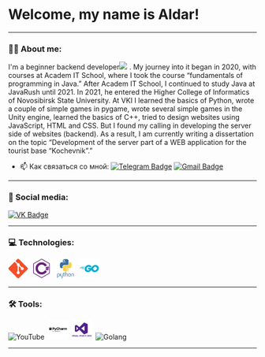 
# Welcome, my name is Aldar!

---

### :man_technologist: About me:

I'm a beginner backend developer<img src="https://media.giphy.com/media/WUlplcMpOCEmTGBtBW/giphy.gif" width="30px">
. My journey into it began in 2020, with courses at Academ IT School, where I took the course “fundamentals of programming in Java.” After Academ IT School, I continued to study Java at JavaRush until 2021. In 2021, he entered the Higher College of Informatics of Novosibirsk State University. At VKI I learned the basics of Python, wrote a couple of simple games in pygame, wrote several simple games in the Unity engine, learned the basics of C++, tried to design websites using JavaScript, HTML and CSS. But I found my calling in developing the server side of websites (backend). As a result, I am currently writing a dissertation on the topic “Development of the server part of a WEB application for the tourist base “Kochevnik”.” 

- :mailbox: Как связаться со мной: [![Telegram Badge](https://img.shields.io/badge/-dondokovaldar-blue?style=flat&logo=Telegram&logoColor=white)](https://t.me/blackberrykris) [![Gmail Badge](https://img.shields.io/badge/-Gmail-red?style=flat&logo=Gmail&logoColor=white)](mailto:dondokovabnsu@gmail.com)

---

### 🤝 Social media:

  <div id="badges">
    <!-- <a href="https://t.me/tehnomaniak07" target="_blank">
      <img src="https://cdn-icons-png.flaticon.com/512/2111/2111646.png" width="40" height="40" alt="telegram group" />
    </a>
    <a href="https://www.youtube.com/channel/UCbORpXVw1JNc0JYFSUqLWXA" target="_blank">
      <img src="https://cdn-icons-png.flaticon.com/512/3670/3670147.png" width="40" height="40" alt="Youtube"/>
    </a> -->
    <a href="https://vk.com/coralinnesuicide" target="_blank">
      <img src="https://cdn-icons-png.flaticon.com/512/145/145813.png" width="40" height="40" alt="VK Badge"/>
    </a>
    <!-- <a href="https://dzen.ru/tehnomaniak" target="_blank">
      <img src="https://upload.wikimedia.org/wikipedia/commons/thumb/a/ab/Yandex_Zen_logo_icon.svg/1024px-Yandex_Zen_logo_icon.svg.png" width="40" height="40" alt="Zen Badge"/>
    </a> -->
  </div>

---

### 💻 Technologies:

<div>
  <img src="https://github.com/devicons/devicon/blob/master/icons/git/git-original.svg" title="git" alt="git" width="40" height="40"/>&nbsp
  <img src="https://github.com/devicons/devicon/blob/master/icons/csharp/csharp-line.svg" title="reactjs" alt="reactjs" width="40" height="40"/>&nbsp
  <img src="https://github.com/devicons/devicon/blob/master/icons/python/python-original-wordmark.svg" title="nodejs" alt="python" width="40" height="40"/>&nbsp
  <img src="https://github.com/devicons/devicon/blob/master/icons/go/go-original-wordmark.svg" title="express" alt="go" width="40" height="40"/>&nbsp
  <!-- <img src="https://github.com/devicons/devicon/blob/master/icons/redux/redux-original.svg" title="redux" alt="redux" width="40" height="40"/>&nbsp; -->
</div>

---

### 🛠 Tools:

<div>
  <img src="https://upload.wikimedia.org/wikipedia/commons/9/9e/YouTube_Logo_%282013-2017%29.svg" title="YouTube" alt="YouTube" width="40" height="40"/>&nbsp;
  <img src="https://github.com/devicons/devicon/blob/master/icons/pycharm/pycharm-original-wordmark.svg" title="raspberrypi" alt="raspberrypi" width="40" height="40"/>&nbsp;
  <img src="https://github.com/devicons/devicon/blob/master/icons/visualstudio/visualstudio-plain-wordmark.svg" title="linux" alt="visualstudio" width="40" height="40"/>&nbsp;
  <img src="https://upload.wikimedia.org/wikipedia/commons/e/e9/Notion-logo.svg" title="Notion" alt="Golang" width="40" height="40"/>&nbsp;
</div>

---

<!-- ### 💻 Пройденные курсы:

| Курсы                                                           | Дата              |
| ----------------------------------------------------------------| :---------------: |
| netology.ru/Старт в программировании                            | 02/2022 - 03/2022 |
| stepik.org/Основы программирования на C. Задачи.                | 02/2022 - 03/2022 |
| netology.ru/Основы верстки сайта                                | 02/2022 - 03/2022 |
| netology.ru/Первые шаги в JavaScript: создаём сайт и приложение | 02/2022 - 03/2022 |
| stepik.org/Веб-разработка для начинающих: HTML и CSS            | 02/2022 - 03/2022 |
| stepik.org/JavaScript для начинающих                            | 01/2023 - 01/2023 |
| stepik.org/Web-технологии: начальный уровень                    | 01/2023 - 01/2023 |
| practicum.yandex/Факультет Веб разработки                       | 05/2022 - xx/2023 |

--- -->
